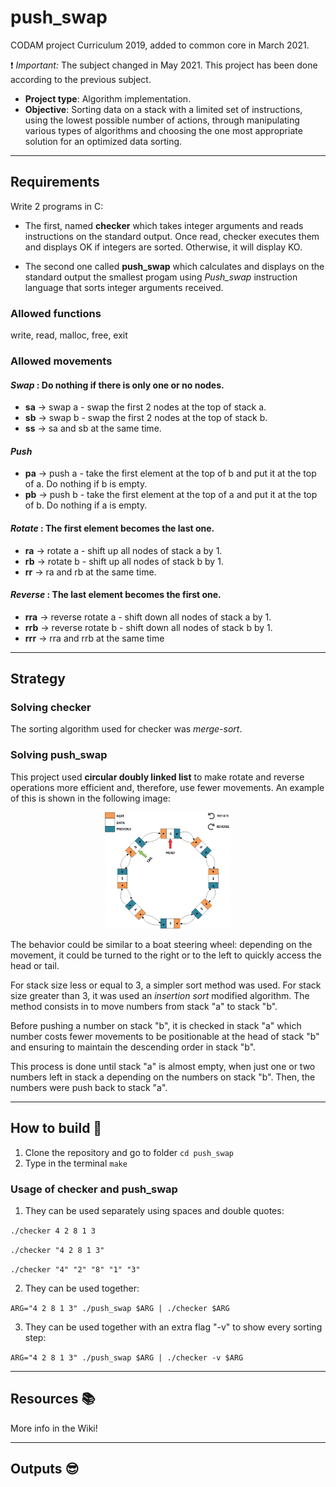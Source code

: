# push_swap

CODAM project Curriculum 2019, added to common core in March 2021.

❗ _Important:_ The subject changed in May 2021. This project has been done according to the previous subject.

- **Project type**: Algorithm implementation.
- **Objective**: Sorting data on a stack with a limited set of instructions, using
the lowest possible number of actions, through manipulating various types of algorithms and choosing the one most appropriate solution for an optimized data sorting.

---

## Requirements

Write 2 programs in C:

- The first, named **checker** which takes integer arguments and reads instructions on the standard output. Once read, checker executes them and displays OK if integers are sorted. Otherwise, it will display KO.

- The second one called **push_swap** which calculates and displays on the standard
output the smallest progam using _Push_swap_ instruction language that sorts integer arguments received.

### Allowed functions

write, read, malloc, free, exit


### Allowed movements

#### _Swap_ : Do nothing if there is only one or no nodes.

- **sa** -> swap a - swap the first 2 nodes at the top of stack a.
- **sb** -> swap b - swap the first 2 nodes at the top of stack b.
- **ss** -> sa and sb at the same time.

#### _Push_

- **pa** -> push a - take the first element at the top of b and put it at the top of a. Do
nothing if b is empty.
- **pb** -> push b - take the first element at the top of a and put it at the top of b. Do
nothing if a is empty.

#### _Rotate_ : The first element becomes the last one.

- **ra** -> rotate a - shift up all nodes of stack a by 1.
- **rb** -> rotate b - shift up all nodes of stack b by 1.
- **rr** -> ra and rb at the same time.

#### _Reverse_ : The last element becomes the first one.

- **rra** -> reverse rotate a - shift down all nodes of stack a by 1.
- **rrb** -> reverse rotate b - shift down all nodes of stack b by 1.
- **rrr** -> rra and rrb at the same time

---

## Strategy

### Solving checker

The sorting algorithm used for checker was _merge-sort_.

### Solving push_swap

This project used **circular doubly linked list** to make rotate and reverse operations more efficient and, therefore, use fewer movements. An example of this is shown in the following image:


<p align="center"><img src="https://github.com/ingdicath/images_md/blob/main/CDLL.png" width="40%" height="40%"></p>

The behavior could be similar to a boat steering wheel: depending on the movement, it could be turned to the right or to the left to quickly access the head or tail.

For stack size less or equal to 3, a simpler sort method was used.
For stack size greater than 3, it was used an _insertion sort_ modified algorithm. The method consists in to move numbers from stack "a" to stack "b". 

Before pushing a number on stack "b", it is checked in stack "a" which number costs fewer movements to be positionable at the head of stack "b" and ensuring to maintain the descending order in stack "b". 

This process is done until stack "a" is almost empty, when just one or two numbers left in stack a depending on the numbers on stack "b". Then, the numbers were push back to stack "a".


---
## How to build :hammer:

1. Clone the repository and go to folder ```cd push_swap```
2. Type in the terminal ```make```

### Usage of checker and push_swap

1. They can be used separately using spaces and double quotes:

`./checker 4 2 8 1 3`

`./checker "4 2 8 1 3"`

`./checker "4" "2" "8" "1" "3"`

2. They can be used together:

`ARG="4 2 8 1 3" ./push_swap $ARG | ./checker $ARG`


3. They can be used together with an extra flag "-v" to show every sorting step:

`ARG="4 2 8 1 3" ./push_swap $ARG | ./checker -v $ARG`

---
## Resources :books:

More info in the Wiki!

----
## Outputs 😎



